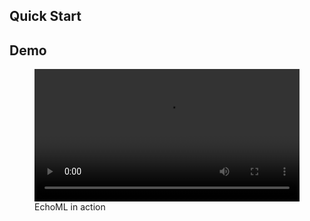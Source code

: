 ## Quick Start



## Demo

<figure>
  <video  style="display:block; width:100%; height:auto;" autoplay controls loop="loop">
      <source src="echoml.webm"  type="video/webm"  />
  </video>
<figcaption>EchoML in action</figcaption>
</figure>

<!-- 
# EchoML
> Play, visualize, and annotate your audio files

A brief description of your project, what it is used for.

## Installing / Getting started

The quickest install is to have `docker` installed and run:

```shell
docker-compose
```

The packaged `docker-compose.yml` will pull the latest production EchoML and MongoDB docker images and map them together.

## Developing

### Built With

* React
* Koa
* Azure Blob Storage

### Prerequisites
What is needed to set up the dev environment. For instance, global dependencies or any other tools. include download links.

* Docker
* MongoDB
* NodeJS

### Setting up Dev

Here's a brief intro about what a developer must do in order to start developing
the project further:

```shell
git clone https://github.com/your/your-project.git
cd your-project/
packagemanager install
```

And state what happens step-by-step. If there is any virtual environment, local server or database feeder needed, explain here.

### Building

If your project needs some additional steps for the developer to build the
project after some code changes, state them here. for example:

```shell
./configure
make
make install
```

Here again you should state what actually happens when the code above gets
executed.

### Deploying / Publishing
give instructions on how to build and release a new version
In case there's some step you have to take that publishes this project to a
server, this is the right time to state it.

```shell
packagemanager deploy your-project -s server.com -u username -p password
```

And again you'd need to tell what the previous code actually does.

## Versioning

We can maybe use [SemVer](http://semver.org/) for versioning. For the versions available, see the [link to tags on this repository](/tags).


## Configuration

Here you should write what are all of the configurations a user can enter when
using the project.

## Tests

Describe and show how to run the tests with code examples.
Explain what these tests test and why.

```shell
Give an example
```

## Style guide

Explain your code style and show how to check it.

## Api Reference

If the api is external, link to api documentation. If not describe your api including authentication methods as well as explaining all the endpoints with their required parameters.


## Database

Explaining what database (and version) has been used. Provide download links.
Documents your database design and schemas, relations etc... 

## Licensing

State what the license is and how to find the text version of the license. -->
